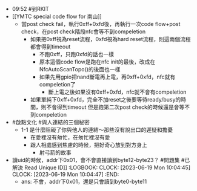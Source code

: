 - 09:52 #到RKIT
- [[YMTC special code flow for 南山]]
	- 當post check fail，執行0xff+0xfd後，再執行一次code flow+post check，在post check階段nfc會等不到compeletion
		- 如果把0xff視為reset流程，0xfd視為hard reset流程，則這兩個流程都會得到timeout
			- 不跑0xff，只跑0xfd的話也一樣
			- 原本這個code flow是跑在nfc init的最後，改成在NfcAutoScanTopo()的後面也一樣
			- 如果先用gpio把nand斷電再上電，再0xff+0xfd，nfc就有compeletion了
				- 斷上電之後如果沒有0xff+0xfd，nfc就不會有compeletion
		- 如果單純下0xff+0xfd，完全不加reset之後要等待ready/busy的時間，則不會得到timeout
		  但是跑第二次post check的時候還是會等不到compeletion
- #啟點文化 #與人連結的三個秘密
	- 1-1 是什麼阻礙了你與他人的連結～那些沒有說出口的遲疑和擔憂
		- 在愛裡沒有匆忙，在匆忙裡沒有愛
		- 跟人相處感到焦慮的時候，把好奇心放到對方身上
			- 射弓箭的故事
- 讀uid的時候，addr下0x01，會不會直接讀到byte12-byte23？ #問題集 #已解決 Read Unique ID]]
  :LOGBOOK:
  CLOCK: [2023-06-19 Mon 10:04:45]
  CLOCK: [2023-06-19 Mon 10:04:47]
  :END:
	- ans: 不會，addr下0x01，還是只會讀到byte0-byte11